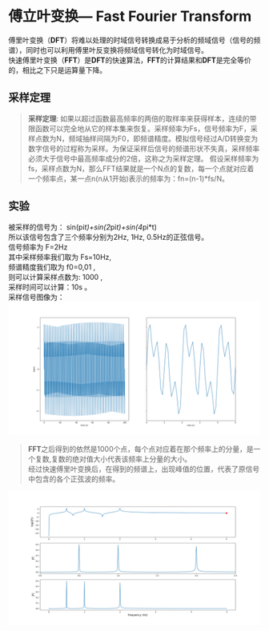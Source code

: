 # 傅立叶变换— Fast Fourier Transform 

傅里叶变换（**DFT**）将难以处理的时域信号转换成易于分析的频域信号（信号的频谱），同时也可以利用傅里叶反变换将频域信号转化为时域信号。  
快速傅里叶变换（**FFT**）是**DFT**的快速算法，**FFT**的计算结果和**DFT**是完全等价的，相比之下只是运算量下降。
## 采样定理
>   **采样定理**: 如果以超过函数最高频率的两倍的取样率来获得样本，连续的带限函数可以完全地从它的样本集来恢复。采样频率为Fs，信号频率为F，采样点数为N，频域抽样间隔为F0，即频谱精度。模拟信号经过A/D转换变为数字信号的过程称为采样。为保证采样后信号的频谱形状不失真，采样频率必须大于信号中最高频率成分的2倍，这称之为采样定理。 假设采样频率为fs，采样点数为N，那么FFT结果就是一个N点的复数，每一个点就对应着一个频率点，某一点n(n从1开始)表示的频率为：fn=(n-1)*fs/N。 
## 实验
被采样的信号为：    sin(pi*t)+sin(2*pi*t)+sin(4*pi*t)  
所以该信号包含了三个频率分别为2Hz, 1Hz, 0.5Hz的正弦信号。     
信号频率为 F=2Hz  
其中采样频率我们取为 Fs=10Hz,  
频谱精度我们取为 f0=0,01 ,  
则可以计算采样点数为: 1000 ,  
采样时间可以计算：10s 。    
采样信号图像为：
![Original Signal](https://github.com/UCanCallMeJia/FFT/blob/master/SinSignal.png)  


>**FFT**之后得到的依然是1000个点，每个点对应着在那个频率上的分量，是一个复数,复数的绝对值大小代表该频率上分量的大小。  
经过快速傅里叶变换后，在得到的频谱上，出现峰值的位置，代表了原信号中包含的各个正弦波的频率。  

![after FFT](https://github.com/UCanCallMeJia/FFT/blob/master/FFT.png)
